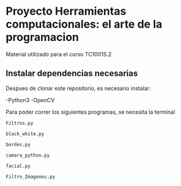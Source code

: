 # Proyecto Herramientas computacionales: el arte de la programacion

Material utilizado para el curso TC1001S.2

## Instalar dependencias necesarias

Despues de clonar este repositorio, es necesario instalar:

-Python3
-OpenCV

Para poder correr los siguientes programas, se necesita la terminal

```Filtros.py```

```black_white.py```

```bordes.py```

```camara_python.py```

```facial.py```

```Filtro_Imagenes.py```

